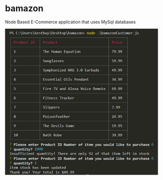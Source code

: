 # bamazon
Node Based E-Commerce application that uses MySql databases

![bamazon functionality](/images/Capture.PNG)